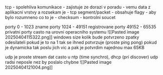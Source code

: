 tcp
	- spolehliva komunikace
	- zajistuje ze dorazi v poradu
	- vemu data z aplikacni vrstvy a rozsekam je
		- tcp segment/packet
	- obsahuje flagy
		- aby bylo rozumneno co to je
	- checksum
		- kontrolni soucet

porty
	0 - 1023
		zname porty
	1024 - 49151
		registrovane porty
	49152 - 65535
		privatni porty
		casto na urovni operacniho systemu
![[Pasted image 20250404115322.png]]
windows size
	kolik bude potvrzeno zpatky odesilateli
	pokud je to na 1 tak se ihned potvrzuje (proste ping pong)
	pokud je dynamicka tak poslu jich vic a pak je potvrdim najednou
	max 65KB

udp
	je proste stream dat
	casto u ntp (time synchro), dhcp (pri discover)
	udp radsi neposle nez by poslalo chybne
![[Pasted image 20250404121004.png]]
